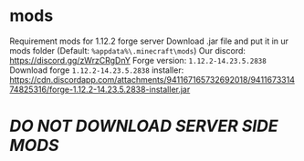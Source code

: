 # mods
 Requirement mods for 1.12.2 forge server
 Download .jar file and put it in ur mods folder (Default: `%appdata%\.minecraft\mods`)
 Our discord: https://discord.gg/zWrzCRgDnY
 Forge version: `1.12.2-14.23.5.2838 `
 Download forge `1.12.2-14.23.5.2838` installer: https://cdn.discordapp.com/attachments/941167165732692018/941167331474825316/forge-1.12.2-14.23.5.2838-installer.jar
 
 # *DO NOT DOWNLOAD SERVER SIDE MODS*
